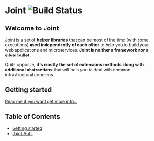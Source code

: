 # Joint [![Build Status](https://travis-ci.org/flapek/Joint.svg?branch=master)](https://travis-ci.org/flapek/Joint)

## Welcome to Joint

Joint is a set of **helper libraries** that can be most of the time (with some exceptions) **used independently of each other** to help you to build your web applications and microservices. **Joint is neither a framework nor a silver bullet.**

Quite opposite, **it’s mostly the set of extensions methods along with additional abstractions** that will help you to deal with common infrastructural concerns.

## Getting started
[Read me if you want get more info...](/src/Joint)

## Table of Contents
- [Getting started](/src/Joint)
- [Joint.Auth](/src/Joint.Auth)